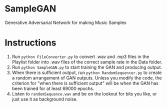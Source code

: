 # SampleGAN
Generative Adversarial Network for making Music Samples

# Instructions
1. Run `python FileConverter.py` to convert .wav and .mp3 files in the Playlist folder into .wav files of the correct sample rate in the Data folder.
2. Run `python SampleGAN.py` to start training the GAN and producing output.
3. When there is sufficient output, run `python RandomSequencer.py` to create a random arrangement of GAN outputs. Unless you modify the code, the criterion for "when there is sufficient output" will be when the GAN has been trained for at least 69000 epochs.
4. Listen to `randomSequence.wav` and be on the lookout for bits you like, or just use it as background noise.
